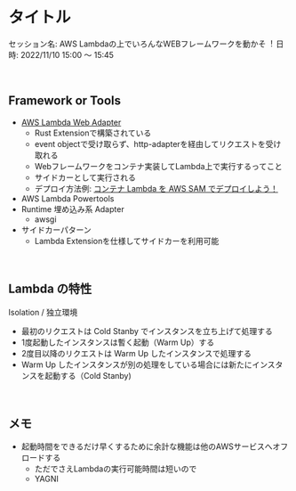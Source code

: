 # タイトル

セッション名: AWS Lambdaの上でいろんなWEBフレームワークを動かそ︕
日時: 2022/11/10 15:00 〜 15:45

<br>

## Framework or Tools

- [AWS Lambda Web Adapter](https://github.com/awslabs/aws-lambda-web-adapter)
    - Rust Extensionで構築されている
    - event objectで受け取らず、http-adapterを経由してリクエストを受け取れる
    - Webフレームワークをコンテナ実装してLambda上で実行するってこと
    - サイドカーとして実行される
    - デプロイ方法例: [コンテナ Lambda を AWS SAM でデプロイしよう！](https://aws.amazon.com/jp/builders-flash/202107/new-lambda-container-development-4/?awsf.filter-name=*all)
- AWS Lambda Powertools
- Runtime 埋め込み系 Adapter
    - awsgi
- サイドカーパターン
    - Lambda Extensionを仕様してサイドカーを利用可能

<br>

## Lambda の特性

Isolation / 独立環境
- 最初のリクエストは Cold Stanby でインスタンスを立ち上げて処理する
- 1度起動したインスタンスは暫く起動（Warm Up）する
- 2度目以降のリクエストは Warm Up したインスタンスで処理する
- Warm Up したインスタンスが別の処理をしている場合には新たにインスタンスを起動する（Cold Stanby)

<br>

## メモ

- 起動時間をできるだけ早くするために余計な機能は他のAWSサービスへオフロードする
    - ただでさえLambdaの実行可能時間は短いので
    - YAGNI